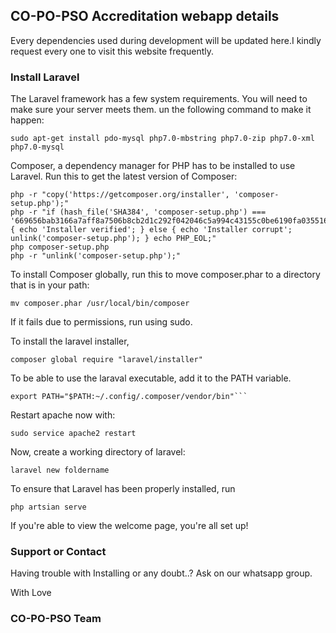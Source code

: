 ## CO-PO-PSO Accreditation webapp details

Every dependencies used during development will be updated here.I kindly request every one to visit this website frequently.

### Install Laravel

The Laravel framework has a few system requirements. You will need to make sure your server meets them. un the following command to make it happen:

```
sudo apt-get install pdo-mysql php7.0-mbstring php7.0-zip php7.0-xml php7.0-mysql 
```

Composer, a dependency manager for PHP has to be installed to use Laravel. Run this to get the latest version of Composer:

```
php -r "copy('https://getcomposer.org/installer', 'composer-setup.php');"
php -r "if (hash_file('SHA384', 'composer-setup.php') === '669656bab3166a7aff8a7506b8cb2d1c292f042046c5a994c43155c0be6190fa0355160742ab2e1c88d40d5be660b410') { echo 'Installer verified'; } else { echo 'Installer corrupt'; unlink('composer-setup.php'); } echo PHP_EOL;"
php composer-setup.php
php -r "unlink('composer-setup.php');"
```

To install Composer globally, run this to move composer.phar to a directory that is in your path:

```
mv composer.phar /usr/local/bin/composer
```

If it fails due to permissions, run using sudo. 

To install the laravel installer, 

```
composer global require "laravel/installer"
```

To be able to use the laraval executable, add it to the PATH variable. 

```
export PATH="$PATH:~/.config/.composer/vendor/bin"```
```

Restart apache now with:

```
sudo service apache2 restart
```

Now, create a working directory of laravel:

```
laravel new foldername
```

To ensure that Laravel has been properly installed, run 

```
php artsian serve
```

If you're able to view the welcome page, you're all set up!


### Support or Contact

Having trouble with Installing or any doubt..?
Ask on our whatsapp group.

With 
Love
### CO-PO-PSO Team
